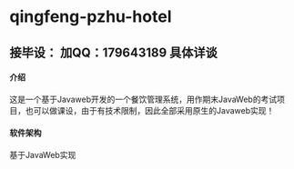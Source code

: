 # qingfeng-pzhu-hotel

## 接毕设： 加QQ：179643189  具体详谈

#### 介绍
这是一个基于Javaweb开发的一个餐饮管理系统，用作期末JavaWeb的考试项目，也可以做课设，由于有技术限制，因此全部采用原生的Javaweb实现！

#### 软件架构
基于JavaWeb实现
